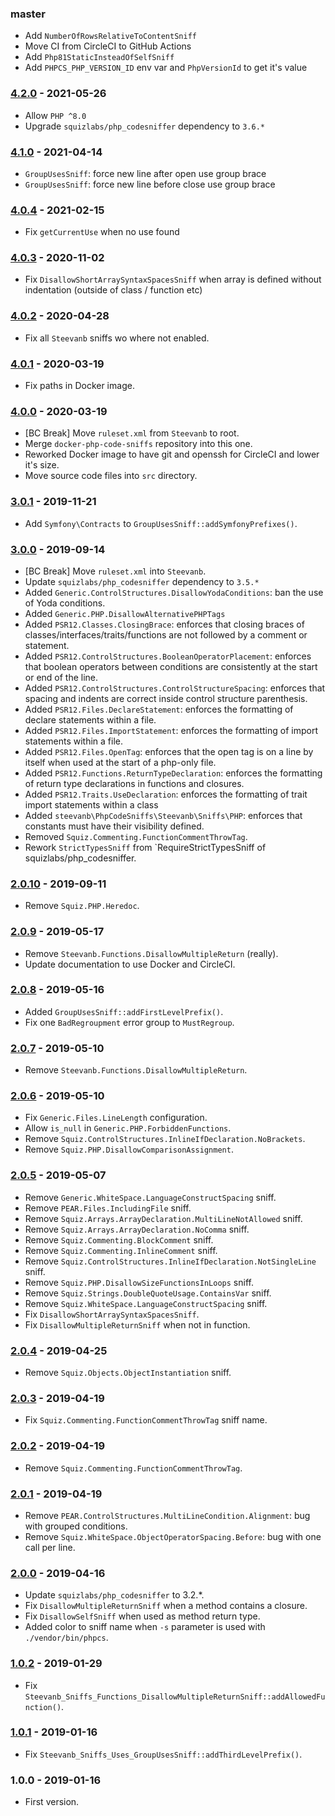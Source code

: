 ### master

- Add `NumberOfRowsRelativeToContentSniff`
- Move CI from CircleCI to GitHub Actions
- Add `Php81StaticInsteadOfSelfSniff`
- Add `PHPCS_PHP_VERSION_ID` env var and `PhpVersionId` to get it's value

### [4.2.0](../../../compare/4.1.0...4.2.0) - 2021-05-26

- Allow `PHP ^8.0`
- Upgrade `squizlabs/php_codesniffer` dependency to `3.6.*`

### [4.1.0](../../../compare/4.0.4...4.1.0) - 2021-04-14

- `GroupUsesSniff`: force new line after open use group brace
- `GroupUsesSniff`: force new line before close use group brace

### [4.0.4](../../../compare/4.0.3...4.0.4) - 2021-02-15

- Fix `getCurrentUse` when no use found

### [4.0.3](../../../compare/4.0.2...4.0.3) - 2020-11-02

- Fix `DisallowShortArraySyntaxSpacesSniff` when array is defined without indentation (outside of class / function etc)

### [4.0.2](../../../compare/4.0.1...4.0.2) - 2020-04-28

- Fix all `Steevanb` sniffs wo where not enabled.

### [4.0.1](../../../compare/4.0.0...4.0.1) - 2020-03-19

- Fix paths in Docker image.

### [4.0.0](../../../compare/3.0.1...4.0.0) - 2020-03-19

- [BC Break] Move `ruleset.xml` from `Steevanb` to root.
- Merge `docker-php-code-sniffs` repository into this one.
- Reworked Docker image to have git and openssh for CircleCI and lower it's size.
- Move source code files into `src` directory.

### [3.0.1](../../../compare/3.0.0...3.0.1) - 2019-11-21

- Add `Symfony\Contracts` to `GroupUsesSniff::addSymfonyPrefixes()`.

### [3.0.0](../../../compare/2.0.10...3.0.0) - 2019-09-14

- [BC Break] Move `ruleset.xml` into `Steevanb`.
- Update `squizlabs/php_codesniffer` dependency to `3.5.*`
- Added `Generic.ControlStructures.DisallowYodaConditions`: ban the use of Yoda conditions.
- Added `Generic.PHP.DisallowAlternativePHPTags`
- Added `PSR12.Classes.ClosingBrace`: enforces that closing braces of classes/interfaces/traits/functions are not followed by a comment or statement.
- Added `PSR12.ControlStructures.BooleanOperatorPlacement`: enforces that boolean operators between conditions are consistently at the start or end of the line.
- Added `PSR12.ControlStructures.ControlStructureSpacing`: enforces that spacing and indents are correct inside control structure parenthesis.
- Added `PSR12.Files.DeclareStatement`: enforces the formatting of declare statements within a file.
- Added `PSR12.Files.ImportStatement`: enforces the formatting of import statements within a file.
- Added `PSR12.Files.OpenTag`: enforces that the open tag is on a line by itself when used at the start of a php-only file.
- Added `PSR12.Functions.ReturnTypeDeclaration`: enforces the formatting of return type declarations in functions and closures.
- Added `PSR12.Traits.UseDeclaration`: enforces the formatting of trait import statements within a class
- Added `steevanb\PhpCodeSniffs\Steevanb\Sniffs\PHP`: enforces that constants must have their visibility defined.
- Removed `Squiz.Commenting.FunctionCommentThrowTag`.
- Rework `StrictTypesSniff` from `RequireStrictTypesSniff of squizlabs/php_codesniffer.

### [2.0.10](../../../compare/2.0.9...2.0.10) - 2019-09-11

- Remove `Squiz.PHP.Heredoc`.

### [2.0.9](../../../compare/2.0.7...2.0.8) - 2019-05-17

- Remove `Steevanb.Functions.DisallowMultipleReturn` (really).
- Update documentation to use Docker and CircleCI.

### [2.0.8](../../../compare/2.0.7...2.0.8) - 2019-05-16

- Added `GroupUsesSniff::addFirstLevelPrefix()`.
- Fix one `BadRegroupment` error group to `MustRegroup`.

### [2.0.7](../../../compare/2.0.6...2.0.7) - 2019-05-10

- Remove `Steevanb.Functions.DisallowMultipleReturn`.

### [2.0.6](../../../compare/2.0.5...2.0.6) - 2019-05-10

- Fix `Generic.Files.LineLength` configuration.
- Allow `is_null` in `Generic.PHP.ForbiddenFunctions`.
- Remove `Squiz.ControlStructures.InlineIfDeclaration.NoBrackets`.
- Remove `Squiz.PHP.DisallowComparisonAssignment`.

### [2.0.5](../../../compare/2.0.4...2.0.5) - 2019-05-07

- Remove `Generic.WhiteSpace.LanguageConstructSpacing` sniff.
- Remove `PEAR.Files.IncludingFile` sniff.
- Remove `Squiz.Arrays.ArrayDeclaration.MultiLineNotAllowed` sniff.
- Remove `Squiz.Arrays.ArrayDeclaration.NoComma` sniff.
- Remove `Squiz.Commenting.BlockComment` sniff.
- Remove `Squiz.Commenting.InlineComment` sniff.
- Remove `Squiz.ControlStructures.InlineIfDeclaration.NotSingleLine` sniff.
- Remove `Squiz.PHP.DisallowSizeFunctionsInLoops` sniff.
- Remove `Squiz.Strings.DoubleQuoteUsage.ContainsVar` sniff.
- Remove `Squiz.WhiteSpace.LanguageConstructSpacing` sniff.
- Fix `DisallowShortArraySyntaxSpacesSniff`.
- Fix `DisallowMultipleReturnSniff` when not in function.

### [2.0.4](../../../compare/2.0.3...2.0.4) - 2019-04-25

- Remove `Squiz.Objects.ObjectInstantiation` sniff.

### [2.0.3](../../../compare/2.0.2...2.0.3) - 2019-04-19

- Fix `Squiz.Commenting.FunctionCommentThrowTag` sniff name.

### [2.0.2](../../../compare/2.0.1...2.0.2) - 2019-04-19

- Remove `Squiz.Commenting.FunctionCommentThrowTag`.

### [2.0.1](../../../compare/2.0.0...2.0.1) - 2019-04-19

- Remove `PEAR.ControlStructures.MultiLineCondition.Alignment`: bug with grouped conditions.
- Remove `Squiz.WhiteSpace.ObjectOperatorSpacing.Before`: bug with one call per line.

### [2.0.0](../../../compare/1.0.2...2.0.0) - 2019-04-16

- Update `squizlabs/php_codesniffer` to 3.2.*.
- Fix `DisallowMultipleReturnSniff` when a method contains a closure.
- Fix `DisallowSelfSniff` when used as method return type.
- Added color to sniff name when `-s` parameter is used with `./vendor/bin/phpcs`.

### [1.0.2](../../../compare/1.0.1...1.0.2) - 2019-01-29

- Fix `Steevanb_Sniffs_Functions_DisallowMultipleReturnSniff::addAllowedFunction()`.

### [1.0.1](../../../compare/1.0.0...1.0.1) - 2019-01-16

- Fix `Steevanb_Sniffs_Uses_GroupUsesSniff::addThirdLevelPrefix()`.

### 1.0.0 - 2019-01-16

- First version.
